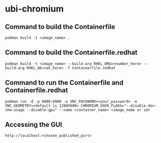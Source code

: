 # ubi-chromium

## Command to build the Containerfile
`podman build -t <image_name> .`

## Command to build the Containerfile.redhat
`podman build -t <image_name> --build-arg RHEL_ORG=<number_here> --build-arg RHEL_AK=<ak_here> -f Containerfile.redhat`

## Command to run the Containerfile and Containerfile.redhat
```
podman run -d -p 6080:6080 -e VNC_PASSWORD=<your_password> -e VNC_GEOMETRY=<default is 1280X800> CHROMIUM_USER_FLAGS="--disable-dev-shm-usage --disable-gpu" --name <container_name> <image_name or id>
```

## Accessing the GUI
`http://localhost:<chosen_published_port>`
